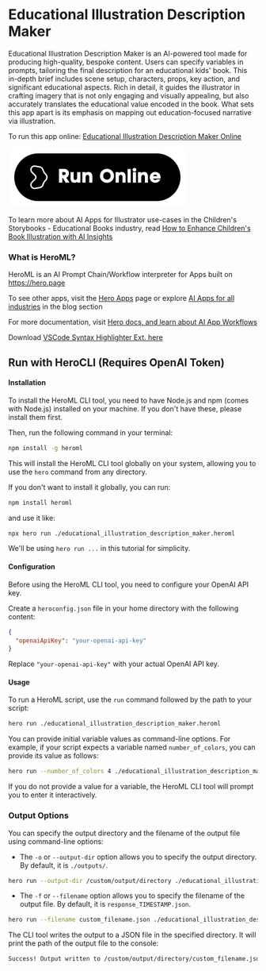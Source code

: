 # Educational Illustration Description Maker

Educational Illustration Description Maker is an AI-powered tool made for producing high-quality, bespoke content. Users can specify variables in prompts, tailoring the final description for an educational kids' book. This in-depth brief includes scene setup, characters, props, key action, and significant educational aspects. Rich in detail, it guides the illustrator in crafting imagery that is not only engaging and visually appealing, but also accurately translates the educational value encoded in the book. What sets this app apart is its emphasis on mapping out education-focused narrative via illustration.

To run this app online: [Educational Illustration Description Maker Online](https://hero.page/app/educational-illustration-description-maker-ai-powered-educational-illustration-guide/fR4Z7AquprViHuuZnWKS)

[![Run Educational Illustration Description Maker Online](/assets/run.svg)](https://hero.page/app/educational-illustration-description-maker-ai-powered-educational-illustration-guide/fR4Z7AquprViHuuZnWKS)

To learn more about AI Apps for Illustrator use-cases in the Children's Storybooks - Educational Books industry, read [How to Enhance Children's Book Illustration with AI Insights](https://hero.page/blog/ai/children's-storybooks-educational-books/how-to-enhance-children's-book-illustration-with-ai-insights/170796)

### What is HeroML?
HeroML is an AI Prompt Chain/Workflow interpreter for Apps built on https://hero.page 

To see other apps, visit the [Hero Apps](https://hero.page/apps) page or explore [AI Apps for all industries](https://hero.page/blog) in the blog section

For more documentation, visit [Hero docs, and learn about AI App Workflows](https://hero.page/tutorials/introduction-to-heroml)

Download [VSCode Syntax Highlighter Ext. here](https://marketplace.visualstudio.com/items?itemName=hero-page.heroml)

## Run with HeroCLI (Requires OpenAI Token)

#### Installation

To install the HeroML CLI tool, you need to have Node.js and npm (comes with Node.js) installed on your machine. If you don't have these, please install them first. 

Then, run the following command in your terminal:

```bash
npm install -g heroml
```

This will install the HeroML CLI tool globally on your system, allowing you to use the `hero` command from any directory.

If you don't want to install it globally, you can run:

```bash
npm install heroml
```

and use it like:

```bash
npx hero run ./educational_illustration_description_maker.heroml
```

We'll be using `hero run ...` in this tutorial for simplicity.

#### Configuration

Before using the HeroML CLI tool, you need to configure your OpenAI API key. 

Create a `heroconfig.json` file in your home directory with the following content:

```json
{
  "openaiApiKey": "your-openai-api-key"
}
```

Replace `"your-openai-api-key"` with your actual OpenAI API key.

#### Usage

To run a HeroML script, use the `run` command followed by the path to your script:

```bash
hero run ./educational_illustration_description_maker.heroml
```

You can provide initial variable values as command-line options. For example, if your script expects a variable named `number_of_colors`, you can provide its value as follows:

```bash
hero run --number_of_colors 4 ./educational_illustration_description_maker.heroml
```

If you do not provide a value for a variable, the HeroML CLI tool will prompt you to enter it interactively.

### Output Options

You can specify the output directory and the filename of the output file using command-line options:

- The `-o` or `--output-dir` option allows you to specify the output directory. By default, it is `./outputs/`.

```bash
hero run --output-dir /custom/output/directory ./educational_illustration_description_maker.heroml
```

- The `-f` or `--filename` option allows you to specify the filename of the output file. By default, it is `response_TIMESTAMP.json`.

```bash
hero run --filename custom_filename.json ./educational_illustration_description_maker.heroml
```

The CLI tool writes the output to a JSON file in the specified directory. It will print the path of the output file to the console:

```bash
Success! Output written to /custom/output/directory/custom_filename.json
```

